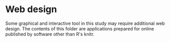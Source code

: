 Web design  
========================================================
Some graphical and interactive tool in this study may require additional web design. The contents of this folder are applications prepared for online published by software other than R's knitr.